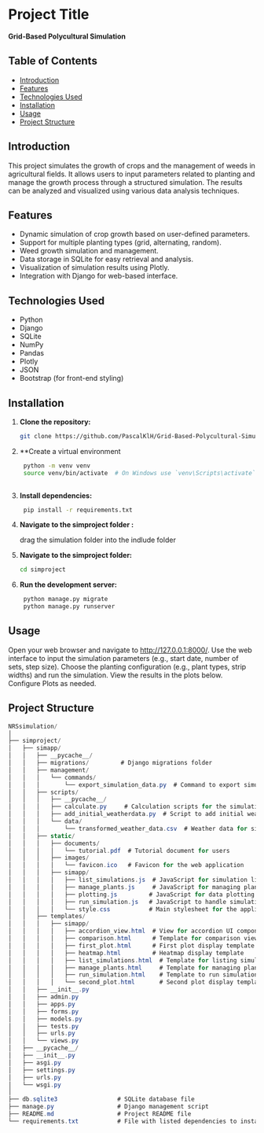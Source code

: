 # Project Title

**Grid-Based Polycultural Simulation**

## Table of Contents

- [Introduction](#introduction)
- [Features](#features)
- [Technologies Used](#technologies-used)
- [Installation](#installation)
- [Usage](#usage)
- [Project Structure](#project-structure)



## Introduction

This project simulates the growth of crops and the management of weeds in agricultural fields. It allows users to input parameters related to planting and manage the growth process through a structured simulation. The results can be analyzed and visualized using various data analysis techniques.

## Features

- Dynamic simulation of crop growth based on user-defined parameters.
- Support for multiple planting types (grid, alternating, random).
- Weed growth simulation and management.
- Data storage in SQLite for easy retrieval and analysis.
- Visualization of simulation results using Plotly.
- Integration with Django for web-based interface.

## Technologies Used

- Python
- Django
- SQLite
- NumPy
- Pandas
- Plotly
- JSON
- Bootstrap (for front-end styling)

## Installation

1. **Clone the repository:**
   ```bash
   git clone https://github.com/PascalKlH/Grid-Based-Polycultural-Simulation.git
   
2. **Create a virtual environment
   ```bash
    python -m venv venv
    source venv/bin/activate  # On Windows use `venv\Scripts\activate`
    
3. **Install dependencies:**
   ```bash
    pip install -r requirements.txt
4. **Navigate to the simproject folder :**
   
   drag the simulation folder into the indlude folder
5. **Navigate to the simproject folder:**
   ```bash
   cd simproject
6. **Run the development server:**
   ```bash
    python manage.py migrate
    python manage.py runserver


## Usage
Open your web browser and navigate to http://127.0.0.1:8000/.
Use the web interface to input the simulation parameters (e.g., start date, number of sets, step size).
Choose the planting configuration (e.g., plant types, strip widths) and run the simulation.
View the results in the plots below.
Configure Plots as needed.


## Project Structure

```csharp
NRSsimulation/
│
├── simproject/
│   ├── simapp/
│   │   ├── __pycache__/
│   │   ├── migrations/         # Django migrations folder
│   │   ├── management/
│   │   │   └── commands/
│   │   │       └── export_simulation_data.py  # Command to export simulation data
│   │   ├── scripts/
│   │   │   ├── __pycache__/
│   │   │   ├── calculate.py     # Calculation scripts for the simulation
│   │   │   ├── add_initial_weatherdata.py  # Script to add initial weather data
│   │   │   └── data/
│   │   │       └── transformed_weather_data.csv  # Weather data for simulation
│   │   ├── static/
│   │   │   ├── documents/
│   │   │   │   └── tutorial.pdf  # Tutorial document for users
│   │   │   ├── images/
│   │   │   │   └── favicon.ico   # Favicon for the web application
│   │   │   ├── simapp/
│   │   │   │   ├── list_simulations.js  # JavaScript for simulation listing
│   │   │   │   ├── manage_plants.js     # JavaScript for managing plants
│   │   │   │   ├── plotting.js         # JavaScript for data plotting
│   │   │   │   ├── run_simulation.js   # JavaScript to handle simulation runs
│   │   │   │   └── style.css           # Main stylesheet for the application
│   │   ├── templates/
│   │   │   ├── simapp/
│   │   │   │   ├── accordion_view.html  # View for accordion UI component
│   │   │   │   ├── comparison.html      # Template for comparison views
│   │   │   │   ├── first_plot.html      # First plot display template
│   │   │   │   ├── heatmap.html         # Heatmap display template
│   │   │   │   ├── list_simulations.html  # Template for listing simulations
│   │   │   │   ├── manage_plants.html     # Template for managing plants
│   │   │   │   ├── run_simulation.html    # Template to run simulations
│   │   │   │   └── second_plot.html       # Second plot display template
│   │   ├── __init__.py
│   │   ├── admin.py
│   │   ├── apps.py
│   │   ├── forms.py
│   │   ├── models.py
│   │   ├── tests.py
│   │   ├── urls.py
│   │   └── views.py
│   ├── __pycache__/
│   ├── __init__.py
│   ├── asgi.py
│   ├── settings.py
│   ├── urls.py
│   └── wsgi.py
│
├── db.sqlite3                 # SQLite database file
├── manage.py                  # Django management script
├── README.md                  # Project README file
└── requirements.txt           # File with listed dependencies to install

